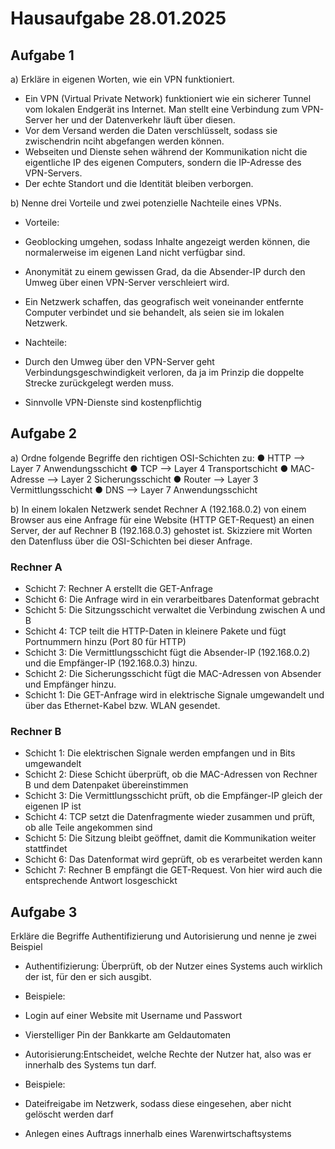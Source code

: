 # Hausaufgabe 28.01.2025
## Aufgabe 1
a) Erkläre in eigenen Worten, wie ein VPN funktioniert. 
 - Ein VPN (Virtual Private Network) funktioniert wie ein sicherer Tunnel vom lokalen Endgerät ins Internet. Man stellt eine Verbindung zum 
 VPN-Server her und der Datenverkehr läuft über diesen.
 - Vor dem Versand werden die Daten verschlüsselt, sodass sie zwischendrin nciht abgefangen werden können.
 - Webseiten und Dienste sehen während der Kommunikation nicht die eigentliche IP des eigenen Computers, sondern die IP-Adresse des VPN-Servers.
 - Der echte Standort und die Identität bleiben verborgen.

b) Nenne drei Vorteile und zwei potenzielle Nachteile eines VPNs. 
- Vorteile:
 - Geoblocking umgehen, sodass Inhalte angezeigt werden können, die normalerweise im eigenen Land nicht verfügbar sind.
 - Anonymität zu einem gewissen Grad, da die Absender-IP durch den Umweg über einen VPN-Server verschleiert wird.
 - Ein Netzwerk schaffen, das geografisch weit voneinander entfernte Computer verbindet und sie behandelt, als seien sie im lokalen Netzwerk.

- Nachteile:
 - Durch den Umweg über den VPN-Server geht Verbindungsgeschwindigkeit verloren, da ja im Prinzip die doppelte Strecke zurückgelegt werden muss.
 - Sinnvolle VPN-Dienste sind kostenpflichtig

## Aufgabe 2
a) Ordne folgende Begriffe den richtigen OSI-Schichten zu: 
● HTTP --> Layer 7 Anwendungsschicht
● TCP  --> Layer 4 Transportschicht
● MAC-Adresse --> Layer 2 Sicherungsschicht
● Router --> Layer 3 Vermittlungsschicht
● DNS --> Layer 7 Anwendungsschicht

b) In einem lokalen Netzwerk sendet Rechner A (192.168.0.2) von einem Browser aus eine Anfrage für eine Website (HTTP GET-Request) an einen Server, der auf Rechner B (192.168.0.3) gehostet ist. 
Skizziere mit Worten den Datenfluss über die OSI-Schichten bei dieser Anfrage. 
### Rechner A
- Schicht 7:
Rechner A erstellt die GET-Anfrage 
- Schicht 6:
Die Anfrage wird in ein verarbeitbares Datenformat gebracht
- Schicht 5:
Die Sitzungsschicht verwaltet die Verbindung zwischen A und B
- Schicht 4: 
TCP teilt die HTTP-Daten in kleinere Pakete und fügt Portnummern hinzu (Port 80 für HTTP)
- Schicht 3:
Die Vermittlungsschicht fügt die Absender-IP (192.168.0.2) und die Empfänger-IP (192.168.0.3) hinzu.
- Schicht 2:
Die Sicherungsschicht fügt die MAC-Adressen von Absender und Empfänger hinzu.
- Schicht 1:
Die GET-Anfrage wird in elektrische Signale umgewandelt und über das Ethernet-Kabel bzw. WLAN gesendet.

### Rechner B
- Schicht 1:
Die elektrischen Signale werden empfangen und in Bits umgewandelt
- Schicht 2:
Diese Schicht überprüft, ob die MAC-Adressen von Rechner B und dem Datenpaket übereinstimmen
- Schicht 3:
Die Vermittlungsschicht prüft, ob die Empfänger-IP gleich der eigenen IP ist
- Schicht 4:
TCP setzt die Datenfragmente wieder zusammen und prüft, ob alle Teile angekommen sind
- Schicht 5:
Die Sitzung bleibt geöffnet, damit die Kommunikation weiter stattfindet
- Schicht 6:
Das Datenformat wird geprüft, ob es verarbeitet werden kann
- Schicht 7:
Rechner B empfängt die GET-Request. Von hier wird auch die entsprechende Antwort losgeschickt


## Aufgabe 3
Erkläre die Begriffe Authentifizierung und Autorisierung und nenne je zwei Beispiel

- Authentifizierung: Überprüft, ob der Nutzer eines Systems auch wirklich der ist, für den er sich ausgibt.
 - Beispiele:
  - Login auf einer Website mit Username und Passwort
  - Vierstelliger Pin der Bankkarte am Geldautomaten

- Autorisierung:Entscheidet, welche Rechte der Nutzer hat, also was er innerhalb des Systems tun darf.
 - Beispiele:
  - Dateifreigabe im Netzwerk, sodass diese eingesehen, aber nicht gelöscht werden darf
  - Anlegen eines Auftrags innerhalb eines Warenwirtschaftsystems